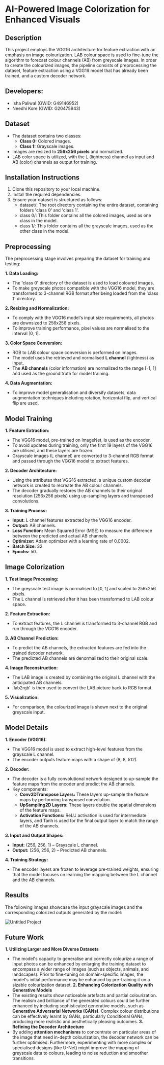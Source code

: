 # AI-Powered Image Colorization for Enhanced Visuals

## Description

This project employs the VGG16 architecture for feature extraction with an emphasis on image colourization. LAB colour space is used to fine-tune the algorithm to forecast colour channels (AB) from greyscale images. In order to create the colourized images, the pipeline consists of preprocessing the dataset, feature extraction using a VGG16 model that has already been trained, and a custom decoder network.

## Developers:

- Isha Paliwal (GWID: G49146952)
- Needhi Kore (GWID: G20475943)

## Dataset

* The dataset contains two classes:
  - **Class 0:** Colored images.
  - **Class 1:** Grayscale images.
* Images are resized to **256x256 pixels** and normalized.
* LAB color space is utilized, with the L (lightness) channel as input and AB (color) channels as output for training.

## Installation Instructions

1. Clone this repository to your local machine.
2. Install the required dependencies.
3. Ensure your dataset is structured as follows:
    - dataset/: The root directory containing the entire dataset, containing folders 'class 0' and 'class 1'.
    - class 0/: This folder contains all the colored images, used as one class in the model.
    - class 1/: This folder contains all the grayscale images, used as the other class in the model.

## Preprocessing

The preprocessing stage involves preparing the dataset for training and testing:

**1. Data Loading:**
  - The 'class 0' directory of the dataset is used to load coloured images.
  - To make greyscale photos compatible with the VGG16 model, they are transformed to 3-channel RGB format after being loaded from the 'class 1' directory.

**2. Resizing and Normalization:**
  - To comply with the VGG16 model's input size requirements, all photos are downsized to 256x256 pixels.
  - To improve training performance, pixel values are normalised to the interval [0, 1].

**3. Color Space Conversion:**
  - RGB to LAB colour space conversion is performed on images.
  - The model uses the retrieved and normalised **L channel** (lightness) as input.
  - The **AB channels** (color information) are normalized to the range [-1, 1] and used as the ground truth for model training.

**4. Data Augmentation:**
  - To improve model generalisation and diversify datasets, data augmentation techniques including rotation, horizontal flip, and vertical flip are used.

## Model Training

**1. Feature Extraction:**
  - The VGG16 model, pre-trained on ImageNet, is used as the encoder.
  - To avoid updates during training, only the first 19 layers of the VGG16 are utilised, and these layers are frozen.
  - Grayscale images (L channel) are converted to 3-channel RGB format and passed through the VGG16 model to extract features.

**2. Decoder Architecture:**
  - Using the attributes that VGG16 extracted, a unique custom decoder network is created to recreate the AB colour channels.
  - The decoder gradually restores the AB channels to their original resolution (256x256 pixels) using up-sampling layers and transposed convolutions.

**3. Training Process:**
  - **Input:** L channel features extracted by the VGG16 encoder.
  - **Output:** AB channels.
  - **Loss Function:** Mean Squared Error (MSE) to measure the difference between the predicted and actual AB channels.
  - **Optimizer:** Adam optimizer with a learning rate of 0.0002.
  - **Batch Size:** 32.
  - **Epochs:** 50.

## Image Colorization

**1. Test Image Processing:**
  - The greyscale test image is normalised to [0, 1] and scaled to 256x256 pixels.
  - The L channel is retrieved after it has been transformed to LAB colour space.

**2. Feature Extraction:**
  - To extract features, the L channel is transformed to 3-channel RGB and run through the VGG16 encoder.

**3. AB Channel Prediction:**
  - To predict the AB channels, the extracted features are fed into the trained decoder network.
  - The predicted AB channels are denormalized to their original scale.

**4. Image Reconstruction:**
  - The LAB image is created by combining the original L channel with the anticipated AB channels.
  - 'lab2rgb' is then used to convert the LAB picture back to RGB format.

**5. Visualization:**
  - For comparison, the colourized image is shown next to the original greyscale input.

## Model Details

**1. Encoder (VGG16):**
  - The VGG16 model is used to extract high-level features from the grayscale L channel.
  - The encoder outputs feature maps with a shape of (8, 8, 512).

**2. Decoder:**
  - The decoder is a fully convolutional network designed to up-sample the feature maps from the encoder and predict the AB channels.
  - Key components:
    - **Conv2DTranspose Layers:** These layers up-sample the feature maps by performing transposed convolution.
    - **UpSampling2D Layers:** These layers double the spatial dimensions of the feature maps.
    - **Activation Functions:** ReLU activation is used for intermediate layers, and Tanh is used for the final output layer to match the range of the AB channels.

**3. Input and Output Shapes:**
  - **Input:** (256, 256, 1) – Grayscale L channel.
  - **Output:** (256, 256, 2) – Predicted AB channels.

**4. Training Strategy:**
  - The encoder layers are frozen to leverage pre-trained weights, ensuring that the model focuses on learning the mapping between the L channel and the AB channels.

## Results

The following images showcase the input grayscale images and the corresponding colorized outputs generated by the model:

![Untitled Project](https://github.com/user-attachments/assets/2f77177a-1d20-4818-83dd-a542698182d8)


## Future Work

**1. Utilizing Larger and More Diverse Datasets**
  - The model's capacity to generalise and correctly colourize a range of input photos can be enhanced by enlarging the training dataset to encompass a wider range of images (such as objects, animals, and landscapes). Prior to fine-tuning on domain-specific images, the model's initial performance may be enhanced by pre-training it on a sizable colourization dataset.
**2. Enhancing Colorization Quality with Generative Models**
  - The existing results show noticeable artefacts and partial colourization. The realism and brilliance of the generated colours could be further enhanced by including sophisticated generative models, such as **Generative Adversarial Networks (GANs)**. Complex colour distributions can be effectively learnt by GANs, particularly Conditional GANs, producing more realistic and aesthetically pleasing outcomes.
**3. Refining the Decoder Architecture**
  - By adding **attention mechanisms** to concentrate on particular areas of the image that need in-depth colourization, the decoder network can be further optimised. Furthermore, experimenting with more complex or specialised designs (like U-Net) might improve the mapping of greyscale data to colours, leading to noise reduction and smoother transitions.
